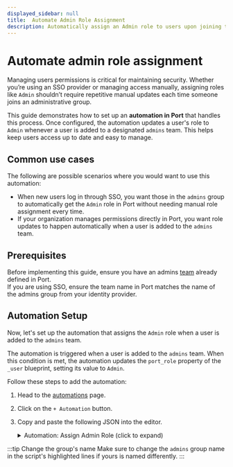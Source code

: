 ```yaml
---
displayed_sidebar: null
title:  Automate Admin Role Assignment
description: Automatically assign an Admin role to users upon joining the admins group.
---
```



#  Automate admin role assignment

Managing users permissions is critical for maintaining security. Whether you’re using an SSO provider or managing access manually, assigning roles like `Admin` shouldn’t require repetitive manual updates each time someone joins an administrative group.

This guide demonstrates how to set up an **automation in Port** that handles this process. Once configured, the automation updates a user's role to `Admin` whenever a user is added to a designated `admins` team. This helps keep users access up to date and easy to manage.

## Common use cases

The following are possible scenarios where you would want to use this automation:  

- When new users log in through SSO, you want those in the `admins` group to automatically get the `Admin` role in Port without needing manual role assignment every time.
- If your organization manages permissions directly in Port, you want role updates to happen automatically when a user is added to the `admins` team.

## Prerequisites

Before implementing this guide, ensure you have an admins [team](https://docs.port.io/getting-started/set-up-service-catalog#users--teams) already defined in Port.  
If you are using SSO, ensure the team name in Port matches the name of the admins group from your identity provider.


## Automation Setup
Now, let's set up the automation that assigns the `Admin` role when a user is added to the `admins` team.  

The automation is triggered when a user is added to the `admins` team. When this condition is met, the automation updates the `port_role` property of the `_user` blueprint, setting its value to `Admin`.  

Follow these steps to add the automation:

1. Head to the [automations](https://app.getport.io/settings/automations) page.

2. Click on the `+ Automation` button.

3. Copy and paste the following JSON into the editor.


    <details>
    <summary>Automation: Assign Admin Role (click to expand)</summary>

    ```json showLineNumbers
    {
      "identifier": "newAdmin",
      "title": "Make user an admin",
      "trigger": {
        "type": "automation",
        "event": {
          "type": "ENTITY_UPDATED",
          "blueprintIdentifier": "_user"
        },
        "condition": {
          "type": "JQ",
          "expressions": [
            # highlight-start
            ".diff.before.team | index(\"admins\") == null",
            ".diff.after.team | index(\"admins\") != null"
            # highlight-end
          ],
          "combinator": "and"
        }
      },
      "invocationMethod": {
        "type": "UPSERT_ENTITY",
        "blueprintIdentifier": "_user",
        "mapping": {
          "identifier": "{{.event.context.entityIdentifier}}",
          "properties": {
            "port_role": "Admin"
          }
        }
      },
      "publish": true
    }
    ```

    </details>
        
:::tip Change the group's name
Make sure to change the `admins` group name in the script's highlighted lines if yours is named differently.
:::

